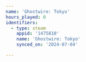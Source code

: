 ```yaml
---
name: 'Ghostwire: Tokyo'
hours_played: 0
identifiers:
  - type: steam
    appid: '1475810'
    name: 'Ghostwire: Tokyo'
    synced_on: '2024-07-04'

---
```


